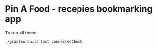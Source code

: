 # Pin A Food - recepies bookmarking app

To run all tests:
```
./gradlew build test connectedCheck
```
